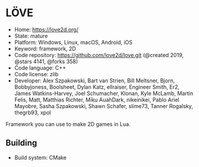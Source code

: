 # LÖVE

- Home: https://love2d.org/
- State: mature
- Platform: Windows, Linux, macOS, Android, iOS
- Keyword: framework, 2D
- Code repository: https://github.com/love2d/love.git (@created 2019, @stars 4141, @forks 358)
- Code language: C++
- Code license: zlib
- Developer: Alex Szpakowski, Bart van Strien, Bill Meltsner, Bjorn, Bobbyjoness, Boolsheet, Dylan Katz, ellraiser, Engineer Smith, Er2, James Watkins-Harvey, Joel Schumacher, Klonan, Kyle McLamb, Martin Felis, Matt, Matthias Richter, Miku AuahDark, nikeinikei, Pablo Ariel Mayobre, Sasha Szpakowski, Shawn Schafer, slime73, Tanner Rogalsky, thegrb93, xpol

Framework you can use to make 2D games in Lua.

## Building

- Build system: CMake
